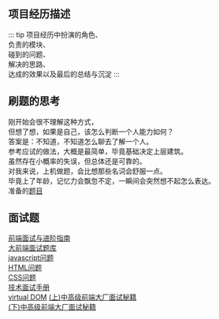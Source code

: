 ## 项目经历描述 
::: tip
项目经历中扮演的角色、  
负责的模块、  
碰到的问题、  
解决的思路、  
达成的效果以及最后的总结与沉淀
:::     

## 刷题的思考       
刚开始会很不理解这种方式，  
但想了想，如果是自己，该怎么判断一个人能力如何？    
答案是：不知道，不知道怎么聊去了解一个人。       
参考应试的做法，大概是最简单，毕竟基础决定上层建筑。      
虽然存在小概率的失误，但总体还是可靠的。    
对我来说，上机做题，会比想那些名词会舒服一点。      
毕竟上了年龄，记忆力会飘忽不定，一瞬间会突然想不起怎么表达。        
准备的[题目](https://github.com/nibilin33/frontend-blog/blob/master/code-practice/README.md)                  

## 面试题  

[前端面试与进阶指南](https://www.cxymsg.com)        
[大前端面试题库](http://bigerfe.com/author)     
[javascript问题](https://github.com/yangshun/front-end-interview-handbook/blob/master/Translations/Chinese/questions/javascript-questions.md)       
[HTML问题](https://github.com/yangshun/front-end-interview-handbook/blob/master/Translations/Chinese/questions/html-questions.md)       
[CSS问题](https://github.com/yangshun/front-end-interview-handbook/blob/master/Translations/Chinese/questions/css-questions.md)     
[技术面试手册](https://yangshun.github.io/tech-interview-handbook/algorithms/array)     
[virtual DOM](https://github.com/livoras/blog/issues/13)
[(上)中高级前端大厂面试秘籍](https://github.com/xd-tayde/blog/blob/master/interview-1.md)            
[(下)中高级前端大厂面试秘籍](https://github.com/xd-tayde/blog/blob/master/interview-3.md)       
   


